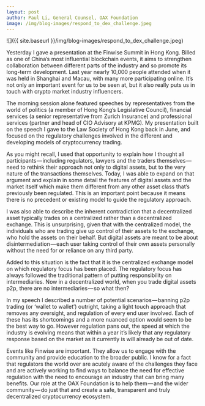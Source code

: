 ```yaml
---
layout: post
author: Paul Li, General Counsel, OAX Foundation
image: /img/blog-images/respond_to_dex_challenge.jpeg
---
```


![]({{ site.baseurl }}/img/blog-images/respond_to_dex_challenge.jpeg)

Yesterday I gave a presentation at the Finwise Summit in Hong Kong. Billed as one of China’s most influential blockchain events, it aims to strengthen collaboration between different parts of the industry and so promote its long-term development. Last year nearly 10,000 people attended when it was held in Shanghai and Macau, with many more participating online. It’s not only an important event for us to be seen at, but it also really puts us in touch with crypto market industry influencers.

The morning session alone featured speeches by representatives from the world of politics (a member of Hong Kong’s Legislative Council), financial services (a senior representative from Zurich Insurance) and professional services (partner and head of CIO Advisory at KPMG). My presentation built on the speech I gave to the Law Society of Hong Kong back in June, and focused on the regulatory challenges involved in the different and developing models of cryptocurrency trading.

As you might recall, I used that opportunity to explain how I thought all participants — including regulators, lawyers and the traders themselves — need to rethink their approach not only to digital assets, but to the very nature of the transactions themselves. Today, I was able to expand on that argument and explain in some detail the features of digital assets and the market itself which make them different from any other asset class that’s previously been regulated. This is an important point because it means there is no precedent or existing model to guide the regulatory approach.

I was also able to describe the inherent contradiction that a decentralized asset typically trades on a centralized rather than a decentralized exchange. This is unsurprising, given that with the centralized model, the individuals who are trading give up control of their assets to the exchange, who hold the assets on their behalf. But digital assets are meant to be about disintermediation — each user taking control of their own assets personally without the need for or reliance on any third party.

Added to this situation is the fact that it is the centralized exchange model on which regulatory focus has been placed. The regulatory focus has always followed the traditional pattern of putting responsibility on intermediaries. Now in a decentralized world, when you trade digital assets p2p, there are no intermediaries — so what then?

In my speech I described a number of potential scenarios — banning p2p trading (or ‘wallet to wallet’) outright, taking a light touch approach that removes any oversight, and regulation of every end user involved. Each of these has its shortcomings and a more nuanced option would seem to be the best way to go. However regulation pans out, the speed at which the industry is evolving means that within a year it’s likely that any regulatory response based on the market as it currently is will already be out of date.

Events like Finwise are important. They allow us to engage with the community and provide education to the broader public. I know for a fact that regulators the world over are acutely aware of the challenges they face and are actively working to find ways to balance the need for effective regulation with the need to encourage an industry that can bring many benefits. Our role at the OAX Foundation is to help them — and the wider community — do just that and create a safe, transparent and truly decentralized cryptocurrency ecosystem.
